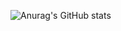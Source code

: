 ![Anurag's GitHub stats](https://github-readme-stats.vercel.app/api?username=anuraghazra&theme=calm&show_icons=true)
